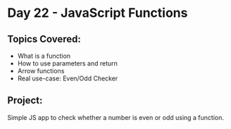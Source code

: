 # Day 22 - JavaScript Functions

## Topics Covered:
- What is a function
- How to use parameters and return
- Arrow functions
- Real use-case: Even/Odd Checker

## Project:
Simple JS app to check whether a number is even or odd using a function.

